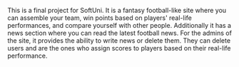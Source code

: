 This is a final project for SoftUni. 
It is a fantasy football-like site where you can assemble your team, win points based on players' real-life performances, and compare yourself with other people.
Additionally it has a news section where you can read the latest football news.
For the admins of the site, it provides the ability to write news or delete them. They can delete users and are the ones who assign scores to players based on their real-life performance.
